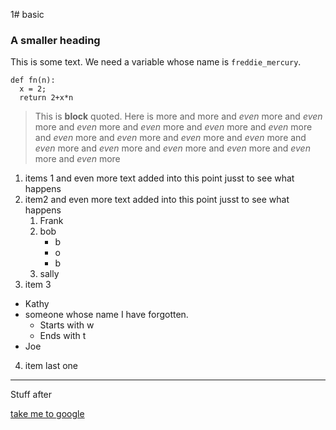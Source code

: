 1# basic
### A smaller heading

This is some text.  We need a variable whose name is `freddie_mercury`.
```
def fn(n):
  x = 2;
  return 2+x*n
```

> This is **block** quoted.
> Here is more
> and more
> and _even_ more
> and _even_ more and _even_ more and _even_ more and _even_ more and _even_ more and _even_ more and _even_ more and _even_ more
> and _even_ more and _even_ more and _even_ more and _even_ more and _even_ more and _even_ more and _even_ more

1. items 1 and even more text added into this point jusst to see what happens
2. item2 and even more text added into this point jusst to see what happens
   1. Frank
   2. bob
      * b
      * o
      * b
   4. sally
3. item 3
  * Kathy
  * someone whose name I have forgotten.
    * Starts with w
    * Ends with t
  * Joe
4. item last one

***

Stuff after

[take me to google](https://www.google.com)

